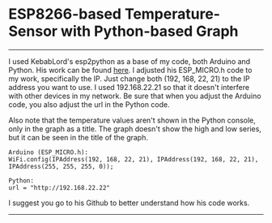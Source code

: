 # ESP8266-based Temperature-Sensor with Python-based Graph

***
I used KebabLord's esp2python as a base of my code, both Arduino and Python. 
His work can be found [here](https://github.com/KebabLord/esp2python).
I adjusted his ESP_MICRO.h code to my work, specifically the IP.
Just change both (192, 168, 22, 21) to the IP address you want to use. 
I used 192.168.22.21 so that it doesn't interfere with other devices in my network. 
Be sure that when you adjust the Arduino code, you also adjust the url in the Python code.

Also note that the temperature values aren't shown in the Python console, only in the graph as a title.
The graph doesn't show the high and low series, but it can be seen in the title of the graph.

````
Arduino (ESP_MICRO.h):
WiFi.config(IPAddress(192, 168, 22, 21), IPAddress(192, 168, 22, 21), IPAddress(255, 255, 255, 0));

Python:
url = "http://192.168.22.22"
````

I suggest you go to his Github to better understand how his code works.
***
